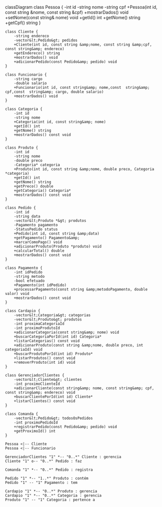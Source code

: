 classDiagram
    class Pessoa {
        -int id
        -string nome
        -string cpf
        +Pessoa(int id, const string &amp;nome, const string &amp;cpf)
        +mostrarDados() void
        +setNome(const string&amp; nome) void
        +getId() int
        +getNome() string
        +getCpf() string
    }

    class Cliente {
        -string endereco
        -vector&lt;Pedido&gt; pedidos
        +Cliente(int id, const string &amp;nome, const string &amp;cpf, const string&amp; endereco)
        +getEndereco() string
        +mostrarDados() void
        +adicionarPedido(const Pedido&amp; pedido) void
    }

    class Funcionario {
        -string cargo
        -double salario
        +Funcionario(int id, const string&amp; nome,const  string&amp; cpf,const  string&amp; cargo, double salario)
        +mostrarDados() void
    }

    class Categoria {
        -int id
        -string nome
        +Categoria(int id, const string&amp; nome)
        +getId() int
        +getNome() string
        +mostrarDados() const void
    }

    class Produto {
        -int id
        -string nome
        -double preco
        -Categoria* categoria
        +Produto(int id, const string &amp;nome, double preco, Categoria *categoria)
        +getId() int
        +getNome() string
        +getPreco() double
        +getCategoria() Categoria*
        +mostrarDados() const void
    }

    class Pedido {
        -int id
        -string data
        -vector&lt;Produto *&gt; produtos
        -Pagamento pagamento
        -StatusPedido status
        +Pedido(int id, const string &amp;data)
        +getPagamento() Pagamento&amp;
        +marcarComoPago() void
        +adicionarProduto(Produto *produto) void
        +calcularTotal() double
        +mostrarDados() const void
    }

    class Pagamento {
        -int idPedido
        -string metodo
        -bool efetuado
        +Pagamento(int idPedido)
        +processarPagamento(const string &amp;metodoPagamento, double valor) void
        +mostrarDados() const void
    }
    
    class Cardapio {
        -vector&lt;Categoria&gt; categorias
        -vector&lt;Produto&gt; produtos
        -int proximaCategoriaId
        -int proximoProdutoId
        +adicionarCategoria(const string&amp; nome) void
        +buscarCategoriaPorId(int id) Categoria*
        +listarCategorias() const void
        +adicionarProduto(const string &amp;nome, double preco, int categoriaId) void
        +buscarProdutoPorId(int id) Produto*
        +listarProdutos() const void
        +removerProduto(int id) void
    }

    class GerenciadorClientes {
        -vector&lt;Cliente&gt; clientes
        -int proximoClienteId
        +adicionarCliente(const string&amp; nome, const string&amp; cpf, const string&amp; endereco) void
        +buscarClientePorId(int id) Cliente*
        +listarClientes() const void
    }

    class Comanda {
        -vector&lt;Pedido&gt; todosOsPedidos
        -int proximoPedidoId
        +registrarPedido(const Pedido&amp; pedido) void
        +getProximoId() int
    }

    Pessoa <|-- Cliente
    Pessoa <|-- Funcionario
    
    GerenciadorClientes "1" *-- "0..*" Cliente : gerencia
    Cliente "1" o-- "0..*" Pedido : faz
    
    Comanda "1" *-- "0..*" Pedido : registra
    
    Pedido "1" *-- "1..*" Produto : contém
    Pedido "1" -- "1" Pagamento : tem
    
    Cardapio "1" *-- "0..*" Produto : gerencia
    Cardapio "1" *-- "0..*" Categoria : gerencia
    Produto "1" -- "1" Categoria : pertence a
